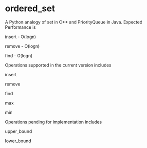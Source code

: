 # ordered_set

A Python analogy of set in C++ and PriorityQueue in Java.
Expected Performance is

insert - O(logn)

remove - O(logn)

find - O(logn)

Operations supported in the current version includes

insert

remove

find

max

min

Operations pending for implementation includes

upper_bound

lower_bound

